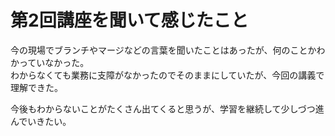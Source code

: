 # 第2回講座を聞いて感じたこと
今の現場でブランチやマージなどの言葉を聞いたことはあったが、何のことかわかっていなかった。  
わからなくても業務に支障がなかったのでそのままにしていたが、今回の講義で理解できた。

今後もわからないことがたくさん出てくると思うが、学習を継続して少しづつ進んでいきたい。
